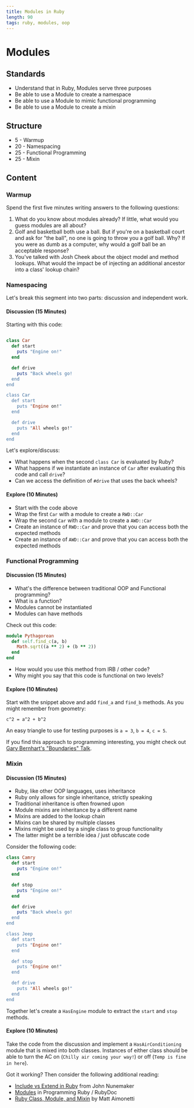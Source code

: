 ```yaml
---
title: Modules in Ruby
length: 90
tags: ruby, modules, oop
---
```


# Modules

## Standards

* Understand that in Ruby, Modules serve three purposes
* Be able to use a Module to create a namespace
* Be able to use a Module to mimic functional programming
* Be able to use a Module to create a mixin

## Structure

* 5 - Warmup
* 20 - Namespacing
* 25 - Functional Programming
* 25 - Mixin

## Content

### Warmup

Spend the first five minutes writing answers to the following questions:

1. What do you know about modules already? If little, what would you guess modules are all about?
2. Golf and basketball both use a ball. But if you're on a basketball court and ask for "the ball", no one is going to
throw you a golf ball. Why? If you were as dumb as a computer, why would a golf ball be an acceptable response?
3. You've talked with Josh Cheek about the object model and method lookups. What would the impact be of injecting an
additional ancestor into a class' lookup chain?

### Namespacing

Let's break this segment into two parts: discussion and independent work.

#### Discussion (15 Minutes)

Starting with this code:

```ruby

class Car
  def start
    puts "Engine on!"
  end

  def drive
    puts "Back wheels go!
  end
end

class Car
  def start
    puts "Engine on!"
  end

  def drive
    puts "All wheels go!"
  end
end
```

Let's explore/discuss:

* What happens when the second `class Car` is evaluated by Ruby?
* What happens if we instantiate an instance of `Car` after evaluating this code and call `drive`?
* Can we access the definition of `#drive` that uses the back wheels?

#### Explore (10 Minutes)

* Start with the code above
* Wrap the first `Car` with a module to create a `RWD::Car`
* Wrap the second `Car` with a module to create a `AWD::Car`
* Create an instance of `RWD::Car` and prove that you can access both the expected methods
* Create an instance of `AWD::Car` and prove that you can access both the expected methods

### Functional Programming

#### Discussion (15 Minutes)

* What's the difference between traditional OOP and Functional programming?
* What is a function?
* Modules cannot be instantiated
* Modules can have methods

Check out this code:

```ruby
module Pythagorean
  def self.find_c(a, b)
    Math.sqrt((a ** 2) + (b ** 2))
  end
end
```

* How would you use this method from IRB / other code?
* Why might you say that this code is functional on two levels?

#### Explore (10 Minutes)

Start with the snippet above and add `find_a` and `find_b` methods. As you might remember from geometry:

`c^2 = a^2 + b^2`

An easy triangle to use for testing purposes is `a = 3`, `b = 4`, `c = 5`.

If you find this approach to programming interesting, you might check out [Gary Bernhart's "Boundaries" Talk](https://www.destroyallsoftware.com/talks/boundaries).

### Mixin

#### Discussion (15 Minutes)

* Ruby, like other OOP languages, uses inheritance
* Ruby only allows for single inheritance, strictly speaking
* Traditional inheritance is often frowned upon
* Module mixins are inheritance by a different name
* Mixins are added to the lookup chain
* Mixins can be shared by multiple classes
* Mixins might be used by a single class to group functionality
* The latter might be a terrible idea / just obfuscate code

Consider the following code:

```ruby
class Camry
  def start
    puts "Engine on!"
  end

  def stop
    puts "Engine on!"
  end

  def drive
    puts "Back wheels go!
  end
end

class Jeep
  def start
    puts "Engine on!"
  end

  def stop
    puts "Engine on!"
  end

  def drive
    puts "All wheels go!"
  end
end
```

Together let's create a `HasEngine` module to extract the `start` and `stop` methods.

#### Explore (10 Minutes)

Take the code from the discussion and implement a `HasAirConditioning` module that is mixed into both classes. Instances
of either class should be able to turn the AC on (`Chilly air coming your way!`) or off (`Temp is fine in here`).

Got it working? Then consider the following additional reading:

* [Include vs Extend in Ruby](http://www.railstips.org/blog/archives/2009/05/15/include-vs-extend-in-ruby/) from John Nunemaker
* [Modules](http://ruby-doc.com/docs/ProgrammingRuby/html/tut_modules.html) in Programming Ruby / RubyDoc
* [Ruby Class, Module, and Mixin](http://matt.aimonetti.net/posts/2012/07/30/ruby-class-module-mixins/) by Matt Aimonetti